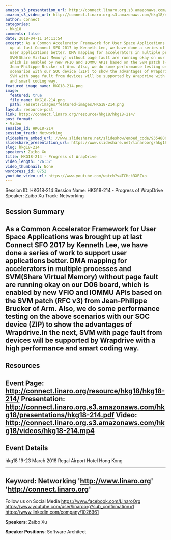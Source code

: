 ```yaml
---
amazon_s3_presentation_url: http://connect.linaro.org.s3.amazonaws.com/hkg18/presentations/hkg18-214.pdf
amazon_s3_video_url: http://connect.linaro.org.s3.amazonaws.com/hkg18/videos/hkg18-214.mp4
author: connect
categories:
- hkg18
comments: false
date: 2018-04-11 14:11:54
excerpt: As a Common Accelerator Framework for User Space Applications was brought
  up at last Connect SFO 2017 by Kenneth Lee, we have done a series of work to support
  user applications better. DMA mapping for accelerators in multiple processes and
  SVM(Share Virtual Memory) without page fault are running okay on our D06 board,
  which is enabled by new VFIO and IOMMU APIs based on the SVM patch (RFC v3) from
  Jean-Philippe Brucker of Arm. Also, we do some performance testing on the above
  scenarios with our SOC device (ZIP) to show the advantages of Wrapdrive.In the next,
  SVM with page fault from devices will be supported by Wrapdrive with a high performance
  and smart coding way.
featured_image_name: HKG18-214.png
image:
  featured: true
  file_name: HKG18-214.png
  path: /assets/images/featured-images/HKG18-214.png
layout: resource-post
link: http://connect.linaro.org/resource/hkg18/hkg18-214/
post_format:
- Video
session_id: HKG18-214
session_track: Networking
slideshare_embed_url: //www.slideshare.net/slideshow/embed_code/93548001
slideshare_presentation_url: https://www.slideshare.net/linaroorg/hkg18-214-progress-of-wrapdrive
slug: hkg18-214
speakers: Zaibo Xu
title: HKG18-214 - Progress of WrapDrive
video_length: '26:32'
video_thumbnail: None
wordpress_id: 8752
youtube_video_url: https://www.youtube.com/watch?v=TCHck3XRZxo
---
```


Session ID: HKG18-214
Session Name: HKG18-214 - Progress of WrapDrive
Speaker: Zaibo Xu
Track: Networking


## Session Summary
As a Common Accelerator Framework for User Space Applications was brought up at last Connect SFO 2017 by Kenneth Lee, we have done a series of work to support user applications better. DMA mapping for accelerators in multiple processes and SVM(Share Virtual Memory) without page fault are running okay on our D06 board, which is enabled by new VFIO and IOMMU APIs based on the SVM patch (RFC v3) from Jean-Philippe Brucker of Arm. Also, we do some performance testing on the above scenarios with our SOC device (ZIP) to show the advantages of Wrapdrive.In the next, SVM with page fault from devices will be supported by Wrapdrive with a high performance and smart coding way.
---------------------------------------------------
## Resources
Event Page: http://connect.linaro.org/resource/hkg18/hkg18-214/
Presentation: http://connect.linaro.org.s3.amazonaws.com/hkg18/presentations/hkg18-214.pdf
Video: http://connect.linaro.org.s3.amazonaws.com/hkg18/videos/hkg18-214.mp4
 ---------------------------------------------------
## Event Details
hkg18
19-23 March 2018 
Regal Airport Hotel Hong Kong

---------------------------------------------------
Keyword: Networking
'http://www.linaro.org'
'http://connect.linaro.org'
---------------------------------------------------
Follow us on Social Media
https://www.facebook.com/LinaroOrg
https://www.youtube.com/user/linaroorg?sub_confirmation=1
https://www.linkedin.com/company/1026961

**Speakers**: Zaibo Xu

**Speaker Positions**: Software Architect